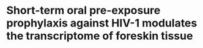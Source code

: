 # Short-term oral pre-exposure prophylaxis against HIV-1 modulates the transcriptome of foreskin tissue

